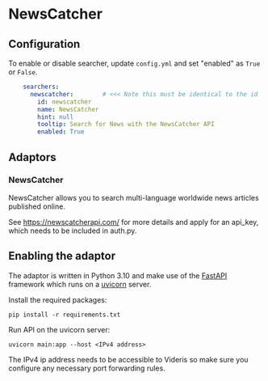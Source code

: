 # NewsCatcher

## Configuration

To enable or disable searcher, update `config.yml` and set "enabled" as `True` or `False`.

```yaml 
    searchers:
      newscatcher:        # <<< Note this must be identical to the id
        id: newscatcher   
        name: NewsCatcher
        hint: null
        tooltip: Search for News with the NewsCatcher API
        enabled: True
```

## Adaptors

### NewsCatcher

NewsCatcher allows you to search multi-language worldwide news articles published online.

See https://newscatcherapi.com/ for more details and apply for an api_key, which needs to be included in auth.py.

## Enabling the adaptor

The adaptor is written in Python 3.10 and make use of the [FastAPI](https://fastapi.tiangolo.com/) framework which runs on a [uvicorn](https://www.uvicorn.org/) server.

Install the required packages:

    pip install -r requirements.txt

Run API on the uvicorn server:

    uvicorn main:app --host <IPv4 address>

The IPv4 ip address needs to be accessible to Videris so make sure you configure any necessary port forwarding rules.